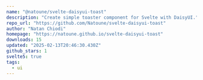 ```yaml
---
name: "@natoune/svelte-daisyui-toast"
description: "Create simple toaster component for Svelte with DaisyUI."
repo_url: "https://github.com/Natoune/svelte-daisyui-toast"
author: "Natan Chiodi"
homepage: "https://natoune.github.io/svelte-daisyui-toast"
downloads: 15
updated: "2025-02-13T20:46:30.430Z"
github_stars: 1
svelte5: true
tags: 
  - ui
---
```

